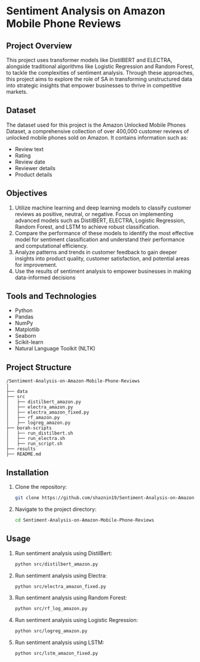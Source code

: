 # Sentiment Analysis on Amazon Mobile Phone Reviews

## Project Overview
 This project uses transformer models like DistilBERT and ELECTRA, alongside traditional algorithms like Logistic Regression and Random Forest, to tackle the complexities of sentiment analysis. Through these approaches, this project aims to explore the role of SA in transforming unstructured data into strategic insights that empower businesses to thrive in competitive markets.

## Dataset
The dataset used for this project is the Amazon Unlocked
Mobile Phones Dataset, a comprehensive collection of over
400,000 customer reviews of unlocked mobile phones sold
on Amazon. It contains information such as:
- Review text
- Rating
- Review date
- Reviewer details
- Product details

## Objectives
1. Utilize machine learning and deep learning models to classify customer reviews as positive, neutral, or negative. Focus on implementing advanced models such as DistilBERT, ELECTRA, Logistic Regression, Random Forest, and LSTM to achieve robust classification.
2. Compare the performance of these models to identify the most effective model for sentiment classification and understand their performance and computational efficiency.
3. Analyze patterns and trends in customer feedback to gain deeper insights into product quality, customer satisfaction, and potential areas for improvement. 
4. Use the results of sentiment analysis to empower businesses in making data-informed decisions

## Tools and Technologies
- Python
- Pandas
- NumPy
- Matplotlib
- Seaborn
- Scikit-learn
- Natural Language Toolkit (NLTK)

## Project Structure
```
/Sentiment-Analysis-on-Amazon-Mobile-Phone-Reviews
│
├── data
├── src
│   ├── distilbert_amazon.py
│   ├── electra_amazon.py
│   ├── electra_amazon_fixed.py
│   ├── rf_amazon.py
│   ├── logreg_amazon.py
├── borah-scripts
│   ├── run_distilbert.sh
│   ├── run_electra.sh
│   ├── run_script.sh
├── results
├── README.md
```

## Installation
1. Clone the repository:
    ```bash
    git clone https://github.com/shaznin19/Sentiment-Analysis-on-Amazon-Mobile-Phone-Reviews.git
    ```
2. Navigate to the project directory:
    ```bash
    cd Sentiment-Analysis-on-Amazon-Mobile-Phone-Reviews
    ```

## Usage
1. Run sentiment analysis using DistilBert:
    ```bash
    python src/distilbert_amazon.py
    ```
2. Run sentiment analysis using Electra:
    ```bash
    python src/electra_amazon_fixed.py
    ```
3. Run sentiment analysis using Random Forest:
    ```bash
    python src/rf_log_amazon.py
    ```
4. Run sentiment analysis using Logistic Regression:
    ```bash
    python src/logreg_amazon.py
    ```
5. Run sentiment analysis using LSTM:
    ```bash
    python src/lstm_amazon_fixed.py
    ```

